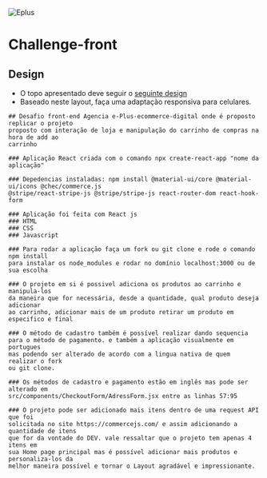 ![Eplus](https://www.agenciaeplus.com.br/wp-content/themes/eplus/images/agencia-eplus-n-logo.png)

# Challenge-front

## Design

- O topo apresentado deve seguir o [seguinte design](https://projects.invisionapp.com/share/NARHXUS6HCF#/357617423_Eplus)
- Baseado neste layout, faça uma adaptação responsiva para celulares.

```
## Desafio front-end Agencia e-Plus-ecommerce-digital onde é proposto replicar o projeto
proposto com interação de loja e manipulação do carrinho de compras na hora de add ao
carrinho
```

```
### Aplicação React criada com o comando npx create-react-app "nome da aplicação"
```

```
### Depedencias instaladas: npm install @material-ui/core @material-ui/icons @chec/commerce.js
@stripe/react-stripe-js @stripe/stripe-js react-router-dom react-hook-form
```

```
### Aplicação foi feita com React js
### HTML
### CSS
### Javascript
```

```
### Para rodar a aplicação faça um fork ou git clone e rode o comando npm install
para instalar os node_modules e rodar no domínio localhost:3000 ou de sua escolha
```

```
### O projeto em si é possivel adiciona os produtos ao carrinho e manipula-los
da maneira que for necessária, desde a quantidade, qual produto deseja adicionar
ao carrinho, adicionar mais de um produto retirar um produto em especifico e final
```

```
### O método de cadastro também é possível realizar dando sequencia
para o método de pagamento. e também a aplicação visualmente em portugues
mas podendo ser alterado de acordo com a lingua nativa de quem realizar o fork
ou git clone.
```

```
### Os métodos de cadastro e pagamento estão em inglês mas pode ser alterado em
src/components/CheckoutForm/AdressForm.jsx entre as linhas 57:95 
```

```
### O projeto pode ser adicionado mais itens dentro de uma request API que foi 
solicitada no site https://commercejs.com/ e assim adicionando a quantidade de itens
que for da vontade do DEV. vale ressaltar que o projeto tem apenas 4 itens em 
sua Home page principal mas é possível adicionar mais produtos e personaliza-los da
melhor maneira possível e tornar o Layout agradável e impressionante.
```
